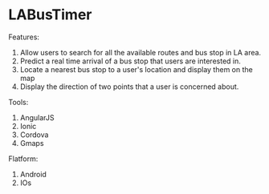 LABusTimer
==========
Features:
  1. Allow users to search for all the available routes and bus stop in LA area.
  2. Predict a real time arrival of a bus stop that users are interested in.
  3. Locate a nearest bus stop to a user's location and display them on the map
  4. Display the direction of two points that a user is concerned about.



Tools:
  1. AngularJS
  2. Ionic
  3. Cordova
  4. Gmaps


Flatform:
  1. Android
  2. IOs
